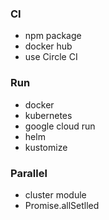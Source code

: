 ### CI

- npm package
- docker hub
- use Circle CI

### Run

- docker
- kubernetes
- google cloud run
- helm
- kustomize

### Parallel

- cluster module
- Promise.allSetlled
